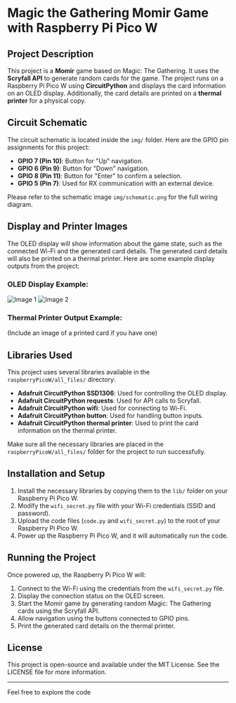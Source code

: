 # Magic the Gathering Momir Game with Raspberry Pi Pico W

## Project Description

This project is a **Momir** game based on Magic: The Gathering. It uses the **Scryfall API** to generate random cards for the game. The project runs on a Raspberry Pi Pico W using **CircuitPython** and displays the card information on an OLED display. Additionally, the card details are printed on a **thermal printer** for a physical copy.


## Circuit Schematic
The circuit schematic is located inside the `img/` folder. Here are the GPIO pin assignments for this project:

- **GPIO 7 (Pin 10)**: Button for "Up" navigation.
- **GPIO 6 (Pin 9)**: Button for "Down" navigation.
- **GPIO 8 (Pin 11)**: Button for "Enter" to confirm a selection.
- **GPIO 5 (Pin 7)**: Used for RX communication with an external device.

Please refer to the schematic image `img/schematic.png` for the full wiring diagram.

## Display and Printer Images
The OLED display will show information about the game state, such as the connected Wi-Fi and the generated card details. The generated card details will also be printed on a thermal printer. Here are some example display outputs from the project:

### OLED Display Example:
![Image 1](img/display_images/image1.png)
![Image 2](img/display_images/image2.png)

### Thermal Printer Output Example:
(Include an image of a printed card if you have one)

## Libraries Used

This project uses several libraries available in the `raspberryPicoW/all_files/` directory:

- **Adafruit CircuitPython SSD1306**: Used for controlling the OLED display.
- **Adafruit CircuitPython requests**: Used for API calls to Scryfall.
- **Adafruit CircuitPython wifi**: Used for connecting to Wi-Fi.
- **Adafruit CircuitPython button**: Used for handling button inputs.
- **Adafruit CircuitPython thermal printer**: Used to print the card information on the thermal printer.

Make sure all the necessary libraries are placed in the `raspberryPicoW/all_files/` folder for the project to run successfully.

## Installation and Setup

1. Install the necessary libraries by copying them to the `lib/` folder on your Raspberry Pi Pico W.
2. Modify the `wifi_secret.py` file with your Wi-Fi credentials (SSID and password).
3. Upload the code files (`code.py` and `wifi_secret.py`) to the root of your Raspberry Pi Pico W.
4. Power up the Raspberry Pi Pico W, and it will automatically run the code.

## Running the Project

Once powered up, the Raspberry Pi Pico W will:

1. Connect to the Wi-Fi using the credentials from the `wifi_secret.py` file.
2. Display the connection status on the OLED screen.
3. Start the Momir game by generating random Magic: The Gathering cards using the Scryfall API.
4. Allow navigation using the buttons connected to GPIO pins.
5. Print the generated card details on the thermal printer.

## License
This project is open-source and available under the MIT License. See the LICENSE file for more information.

---

Feel free to explore the code


